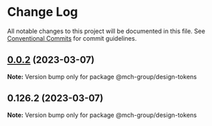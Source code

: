 # Change Log

All notable changes to this project will be documented in this file.
See [Conventional Commits](https://conventionalcommits.org) for commit guidelines.

## [0.0.2](https://bitbucket.org/mchappsrvcs/artbasel-design-tokens/compare/@mch-group/design-tokens@0.126.2...@mch-group/design-tokens@0.0.2) (2023-03-07)

**Note:** Version bump only for package @mch-group/design-tokens

## 0.126.2 (2023-03-07)

**Note:** Version bump only for package @mch-group/design-tokens
